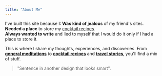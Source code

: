```yaml
---
title: "About Me"
---
```


I've built this site because I:
**Was kind of jealous** of my friend's sites.  
**Needed a place** to store my [cocktail recipes](/cocktails).  
**Always wanted to write** and lied to myself that I would do it only if I had a place to store it.  

This is where I share my thoughts, experiences, and discoveries. From **[general meditations](/blog)** to **[cocktail recipes](/cocktails)** and **[travel stories](/travel)**, you'll find a mix of stuff.

> "Sentence in another design that looks smart".